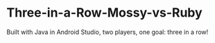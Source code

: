 # Three-in-a-Row-Mossy-vs-Ruby
Built with Java in Android Studio, two players, one goal: three in a row!
